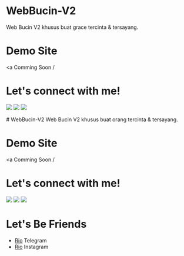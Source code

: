# WebBucin-V2
Web Bucin V2 khusus buat grace tercinta &amp; tersayang.

# Demo Site
 <a Comming Soon /</a>

# Let's connect with me!
<p>
    <a href="https://rioprojectx.tk" target="_blank"><img src="https://img.shields.io/badge/Website-https://sanrio.tk-blue?" /></a>
    <a href="https://www.linkedin.com/in/wafa-rifqi-anafin-553b591b7/" target="_blank"><img src="https://img.shields.io/badge/Linkedin-Rio-blue" /></a>
    <a href="https://instagram.com/san.rio31" target="_blank"><img src="https://img.shields.io/badge/Instagram-@san.rio31-blue" /></a>
</p> 
# WebBucin-V2
Web Bucin V2 khusus buat orang tercinta &amp; tersayang.

# Demo Site
 <a Comming Soon /</a>

# Let's connect with me!
<p>
    <a href="https://sanrio.com" target="_blank"><img src="https://img.shields.io/badge/Website-https://sanrio.com-blue?" /></a>
    <a href="https://www.linkedin.com/in/wafa-rifqi-anafin-553b591b7/" target="_blank"><img src="https://img.shields.io/badge/Linkedin-Rio-blue" /></a>
    <a href="https://instagram.com/san.rio31" target="_blank"><img src="https://img.shields.io/badge/Instagram-@san.rio31-blue" /></a>
</p> 
 
 
 # Let's Be Friends
 * [Rio](t.me/fckualot) Telegram
 * [Rio](instagram.com/san.rio31) Instagram
